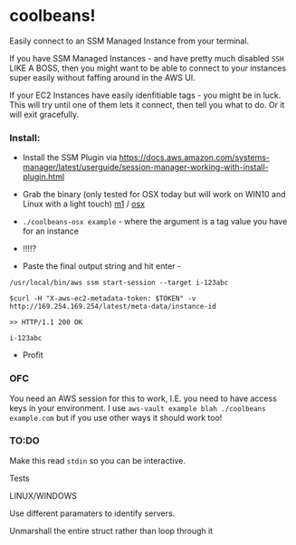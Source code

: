 # coolbeans!
Easily connect to an SSM Managed Instance from your terminal.

If you have SSM Managed Instances - and have pretty much disabled `SSH` LIKE A BOSS, then you might want to be able to connect to your instances super easily without faffing around in the AWS UI.

If your EC2 Instances have easily idenfitiable tags - you might be in luck. This will try until one of them lets it connect, then tell you what to do. Or it will exit gracefully.

### Install:

* Install the SSM Plugin via https://docs.aws.amazon.com/systems-manager/latest/userguide/session-manager-working-with-install-plugin.html

* Grab the binary (only tested for OSX today but will work on WIN10 and Linux with a light touch) [m1](https://github.com/fentonfentonfenton/coolbeans/releases/download/0.0.1/coolbeans-m1) / [osx](https://github.com/fentonfentonfenton/coolbeans/releases/download/0.0.1/coolbeans-osx)

* `./coolbeans-osx example` - where the argument is a tag value you have for an instance

* !!!!?

* Paste the final output string and hit enter - 
```Connecting to AWS
/usr/local/bin/aws ssm start-session --target i-123abc

$curl -H "X-aws-ec2-metadata-token: $TOKEN" -v http://169.254.169.254/latest/meta-data/instance-id

>> HTTP/1.1 200 OK

i-123abc
```

* Profit


### OFC

You need an AWS session for this to work, I.E. you need to have access keys in your environment. I use `aws-vault example blah ./coolbeans example.com` but if you use other ways it should work too!

### TO:DO

Make this read `stdin` so you can be interactive.

Tests

LINUX/WINDOWS

Use different paramaters to identify servers.

Unmarshall the entire struct rather than loop through it


